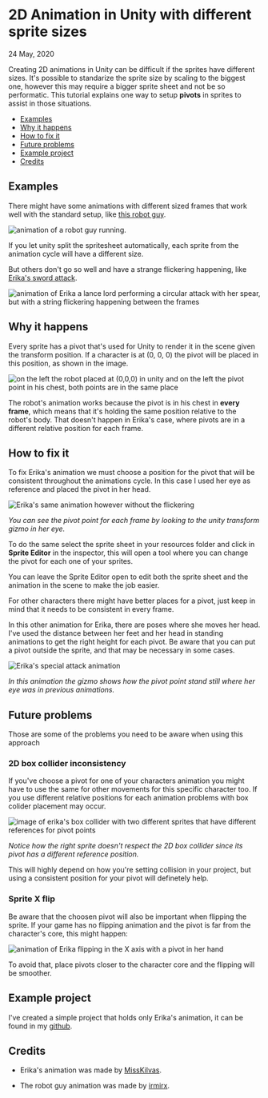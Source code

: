 # 2D Animation in Unity with different sprite sizes

<time datetime="2020-05-24">24 May, 2020</time>

Creating 2D animations in Unity can be difficult if the sprites have different sizes. It's possible to standarize the sprite size by scaling to the biggest one, however this may require a bigger sprite sheet and not be so performatic. This tutorial explains one way to setup **pivots** in sprites to assist in those situations.

- [Examples](#examples)
- [Why it happens](#why)
- [How to fix it](#how)
- [Future problems](#future)
- [Example project](#exampleProjects)
- [Credits](#credits)

## Examples <a name = "examples"></a>

There might have some animations with different sized frames that work well with the standard setup, like [this robot guy](https://opengameart.org/content/animated-runner-character).

![animation of a robot guy running](imgs/robot-guy-running.gif).

If you let unity split the spritesheet automatically, each sprite from the animation cycle will have a different size.

But others don't go so well and have a strange flickering happening, like [Erika's sword attack](https://www.deviantart.com/misskilvas/art/Eirika-with-lance-sprite-sheet-181194797).

![animation of Erika a lance lord performing a circular attack with her spear, but with a string flickering happening between the frames](imgs/erika-flickering-animation.gif)

## Why it happens <a name = "why"></a>

Every sprite has a pivot that's used for Unity to render it in the scene given the transform position. If a character is at (0, 0, 0) the pivot will be placed in this position, as shown in the image.

![on the left the robot placed at (0,0,0) in unity and on the left the pivot point in his chest, both points are in the same place](imgs/pivot-point-position.png)

The robot's animation works because the pivot is in his chest in **every frame**, which means that it's holding the same position relative to the robot's body. That doesn't happen in Erika's case, where pivots are in a different relative position for each frame.

## How to fix it <a name = "how"></a>

To fix Erika's animation we must choose a position for the pivot that will be consistent throughout the animations cycle. In this case I used her eye as reference and placed the pivot in her head.

![Erika's same animation however without the flickering](imgs/erika-animation.gif)

_You can see the pivot point for each frame by looking to the unity transform gizmo in her eye._

<div class="important">
<p>
To do the same select the sprite sheet in your resources folder and click in <b>Sprite Editor</b> in the inspector, this will open a tool where you can change the pivot for each one of your sprites.
</p>

<p>
You can leave the Sprite Editor open to edit both the sprite sheet and the animation in the scene to make the job easier.
</p>
</div>

For other characters there might have better places for a pivot, just keep in mind that it needs to be consistent in every frame.

In this other animation for Erika, there are poses where she moves her head. I've used the distance between her feet and her head in standing animations to get the right height for each pivot. Be aware that you can put a pivot outside the sprite, and that may be necessary in some cases.

![Erika's special attack animation](imgs/erika-special-attack-animation.gif)

_In this animation the gizmo shows how the pivot point stand still where her eye was in previous animations._

## Future problems <a name = "future"></a>

Those are some of the problems you need to be aware when using this approach

### 2D box collider inconsistency

If you've choose a pivot for one of your characters animation you might have to use the same for other movements for this specific character too. If you use different relative positions for each animation problems with box colider placement may occur.

![image of erika's box collider with two different sprites that have different references for pivot points](imgs/box-collider-comparison.png)

_Notice how the right sprite doesn't respect the 2D box collider since its pivot has a different reference position._

This will highly depend on how you're setting collision in your project, but using a consistent position for your pivot will definetely help.

### Sprite X flip

Be aware that the choosen pivot will also be important when flipping the sprite. If your game has no flipping animation and the pivot is far from the character's core, this might happen:

![animation of Erika flipping in the X axis with a pivot in her hand](imgs/x-flipping.gif)

To avoid that, place pivots closer to the character core and the flipping will be smoother.

## Example project <a name = "example"></a>

I've created a simple project that holds only Erika's animation, it can be found in my [github](https://github.com/theGusPassos/unity-2d-animation-with-different-sprite-sizes).

## Credits <a name = "credits"></a>

- Erika's animation was made by [MissKilvas](https://www.deviantart.com/misskilvas).

- The robot guy animation was made by [irmirx](https://opengameart.org/users/irmirx).
